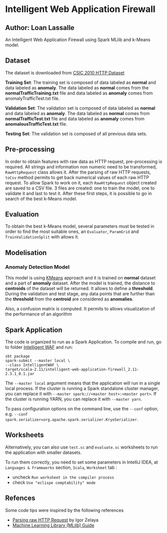# Intelligent Web Application Firewall

Author: Loan Lassalle
---

An Intelligent Web Application Firewall using Spark MLlib and k-Means model.

## Dataset

The dataset is downloaded from [CSIC 2010 HTTP Dataset](http://www.isi.csic.es/dataset/)

**Training Set**: The training set is composed of data labeled as **normal** and data labeled as **anomaly**. The data labeled as **normal** comes from the **normalTrafficTraining.txt** file and data labeled as **anomaly** comes from anomalyTrafficTest.txt file.

**Validation Set**: The validation set is composed of data labeled as **normal** and data labeled as **anomaly**. The data labeled as **normal** comes from **normalTrafficTest.txt** file and data labeled as **anomaly** comes from **anomalousTrafficTest.txt** file.

**Testing Set**: The validation set is composed of all previous data sets.

## Pre-processing

In order to obtain features with raw data as HTTP request, pre-processing is required. All strings and information non numeric need to be transformed, `RawHttpRequest` class allows it. After the parsing of raw HTTP requests, `toCsv` method permits to get back numerical values of each raw HTTP request. To allow Spark to work on it, each `RawHttpRequest` object created are saved to a CSV file. 3 files are created: one to train the model, one to validate it and last to test it. After these first steps, it is possible to go in search of the best k-Means model.

## Evaluation

To obtain the best k-Means model, several parameters must be tested in order to find the most suitable ones, an `Evaluator`, `ParamGrid` and `TrainValidationSplit` with allows it.

## Modelisation

### Anomaly Detection Model

This model is using [KMeans](http://spark.apache.org/docs/latest/ml-clustering.html#k-means) approach and it is trained on **normal** dataset and a part of **anomaly** dataset. After the model is trained, the distance to **centroids** of the dataset will be returned. It allows to define a **threshold**. During the validation and test stage, any data points that are further than the **threshold** from the **centroid** are considered as **anomalies**.

Also, a confusion matrix is computed. It permits to allows visualization of the performance of an algorithm 

## Spark Application

The code is organized to run as a Spark Application. To compile and run, go to folder [Intelligent WAF](https://github.com/lassalleloan/anomaly-detection/tree/master/intelligent-web-application-firewall) and run:

	sbt package
	spark-submit --master local \
	--class IntelligentWAF \
	target/scala-2.11/intelligent-web-application-firewall_2.11-2.3.1_0.1.jar

The `--master local` argument means that the application will run in a single local process.  If
the cluster is running a Spark standalone cluster manager, you can replace it with
`--master spark://<master host>:<master port>`. If the cluster is running YARN, you can replace it
with `--master yarn`.

To pass configuration options on the command line, use the `--conf` option, e.g.
`--conf spark.serializer=org.apache.spark.serializer.KryoSerializer`.

## Worksheets

Alternatively, you can also use `test.sc` and `evaluate.sc` worksheets to run the application 
with smaller datasets.

To run them correctly, you need to set some parameters in IntelliJ IDEA, at `Languages & Frameworks` section, `Scala`, `Worksheet` tab :
 * uncheck `Run worksheet in the compiler process`
 * check `Use "eclispe comptability" mode`

## Refences

Some code tips were inspired by the following references

  * [Parsing raw HTTP Request](https://stackoverflow.com/a/31600846) by Igor Zelaya
  * [Machine Learning Library (MLlib) Guide](http://spark.apache.org/docs/latest/ml-guide.html)

